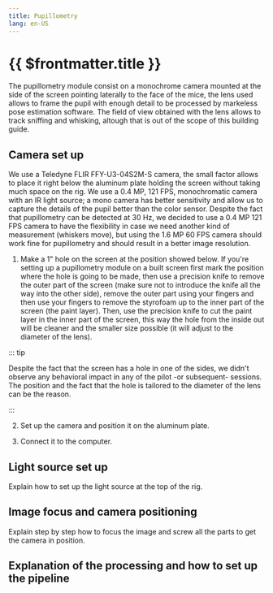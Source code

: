 ```yaml
---
title: Pupillometry
lang: en-US
---
```


# {{ $frontmatter.title }}

The pupillometry module consist on a monochrome camera mounted at the side of the screen pointing laterally to the face of the mice, the lens used allows to frame the pupil with enough detail to be processed by markeless pose estimation software. The field of view obtained with the lens allows to track sniffing and whisking, altough that is out of the scope of this building guide.

[comment]: # (Add an image with the camera set up)

## Camera set up

We use a Teledyne FLIR FFY-U3-04S2M-S camera, the small factor allows to place it right below the aluminum plate holding the screen without taking much space on the rig. We use a 0.4 MP, 121 FPS, monochromatic camera with an IR light source; a mono camera has better sensitivity and allow us to capture the details of the pupil better than the color sensor. Despite the fact that pupillometry can be detected at 30 Hz, we decided to use a 0.4 MP 121 FPS camera to have the flexibility in case we need another kind of measurement (whiskers move), but using the 1.6 MP 60 FPS camera should work fine for pupillometry and should result in a better image resolution.

1. Make a 1" hole on the screen at the position showed below. If you're setting up a pupillometry module on a built screen first mark the position where the hole is going to be made, then use a precision knife to remove the outer part of the screen (make sure not to introduce the knife all the way into the other side), remove the outer part using your fingers and then use your fingers to remove the styrofoam up to the inner part of the screen (the paint layer). Then, use the precision knife to cut the paint layer in the inner part of the screen, this way the hole from the inside out will be cleaner and the smaller size possible (it will adjust to the diameter of the lens).

::: tip

Despite the fact that the screen has a hole in one of the sides, we didn't observe any behavioral impact in any of the pilot -or subsequent- sessions. The position and the fact that the hole is tailored to the diameter of the lens can be the reason.

:::

[comment]: # (Image of the position of the hole in the screen and final result photo)

2. Set up the camera and position it on the aluminum plate.

[comment]: # (Image of the thorlabs parts and how to assemble them in fusion 360, and a couple of photos on the final result)

3. Connect it to the computer.

## Light source set up

Explain how to set up the light source at the top of the rig.

[comment]: # (Drawing on how to assemble the Thorlabs parts and a photo if I have of the result)

## Image focus and camera positioning

Explain step by step how to focus the image and screw all the parts to get the camera in position.

[comment]: # (Image of how the mice should look)

## Explanation of the processing and how to set up the pipeline